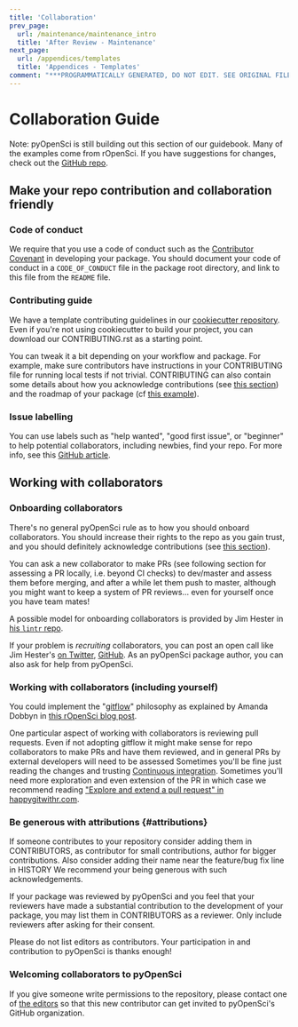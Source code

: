 ```yaml
---
title: 'Collaboration'
prev_page:
  url: /maintenance/maintenance_intro
  title: 'After Review - Maintenance'
next_page:
  url: /appendices/templates
  title: 'Appendices - Templates'
comment: "***PROGRAMMATICALLY GENERATED, DO NOT EDIT. SEE ORIGINAL FILES IN /content***"
---
```

# Collaboration Guide 

Note: pyOpenSci is still building out this section of our guidebook. Many of the examples come from rOpenSci. If you have suggestions for changes, check out the [GitHub repo](https://github.com/pyOpenSci/dev_guide).

## Make your repo contribution and collaboration friendly

### Code of conduct

We require that you use a code of conduct such as the [Contributor Covenant](http://contributor-covenant.org/) in developing your package.  You should document your code of conduct in a `CODE_OF_CONDUCT` file in the package root directory, and link to this file from the `README` file.

### Contributing guide

We have a template contributing guidelines in our [cookiecutter repository](https://github.com/pyOpenSci/cookiecutter-pyopensci/blob/master/%7B%7Bcookiecutter.project_slug%7D%7D/CONTRIBUTING.rst). Even if you're not using cookiecutter to build your project, you can download our CONTRIBUTING.rst as a starting point.

You can tweak it a bit depending on your workflow and package. For example, make sure contributors have instructions in your CONTRIBUTING file for running local tests if not trivial. CONTRIBUTING can also contain some details about how you acknowledge contributions (see [this section](#attributions)) and the roadmap of your package (cf [this example](https://github.com/ecohealthalliance/fasterize/blob/master/CONTRIBUTING.md)).

### Issue labelling

You can use labels such as "help wanted", "good first issue", or "beginner" to help potential collaborators, including newbies, find your repo. For more info, see this [GitHub article](https://help.github.com/articles/helping-new-contributors-find-your-project-with-labels/). 

## Working with collaborators

### Onboarding collaborators

There's no general pyOpenSci rule as to how you should onboard collaborators. You should increase their rights to the repo as you gain trust, and you should definitely acknowledge contributions (see [this section](#attributions)).

You can ask a new collaborator to make PRs (see following section for assessing a PR locally, i.e. beyond CI checks) to dev/master and assess them before merging, and after a while let them push to master, although you might want to keep a system of PR reviews... even for yourself once you have team mates!

A possible model for onboarding collaborators is provided by Jim Hester in [his `lintr` repo](https://github.com/jimhester/lintr/issues/318).

If your problem is _recruiting_ collaborators, you can post an open call like Jim Hester's [on Twitter](https://twitter.com/jimhester_/status/997109466674819074), [GitHub]((https://github.com/jimhester/lintr/issues/318)). As an pyOpenSci package author, you can also ask for help from pyOpenSci. 

### Working with collaborators (including yourself)

You could implement the "[gitflow](https://www.atlassian.com/git/tutorials/comparing-workflows/gitflow-workflow)" philosophy as explained by Amanda Dobbyn in [this rOpenSci blog post](https://ropensci.org/blog/2018/04/20/monkeydo/).

One particular aspect of working with collaborators is reviewing pull requests. Even if not adopting gitflow it might make sense for repo collaborators to make PRs and have them reviewed, and in general PRs by external developers will need to be assessed Sometimes you'll be fine just reading the changes and trusting [Continuous integration](../packaging/packaging_guide#continuous-integration). Sometimes you'll need more exploration and even extension of the PR in which case we recommend reading ["Explore and extend a pull request" in happygitwithr.com](http://happygitwithr.com/pr-extend.html).

### Be generous with attributions {#attributions}

If someone contributes to your repository consider adding them in CONTRIBUTORS, as contributor for small contributions, author for bigger contributions. Also consider adding their name near the feature/bug fix line in HISTORY We recommend your being generous with such acknowledgements.

If your package was reviewed by pyOpenSci and you feel that your reviewers have made a substantial contribution to the development of your package, you may list them in CONTRIBUTORS as a reviewer. Only include reviewers after asking for their consent. 

Please do not list editors as contributors. Your participation in and contribution to pyOpenSci is thanks enough!

### Welcoming collaborators to pyOpenSci

If you give someone write permissions to the repository, please contact one of [the editors]() so that this new contributor can get invited to pyOpenSci's GitHub organization. 

